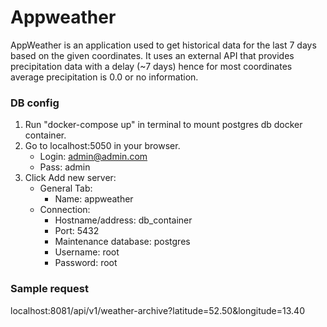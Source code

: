 # Appweather

AppWeather is an application used to get historical data for the last 7 days based on the given coordinates. It uses an external API that provides precipitation data with a delay (~7 days) hence for most coordinates average precipitation is 0.0 or no information.


### DB config
1. Run "docker-compose up" in terminal to mount postgres db docker container.
2. Go to localhost:5050 in your browser. 
   * Login: admin@admin.com
   * Pass: admin
3. Click Add new server: 
   * General Tab:
     * Name: appweather
   * Connection:
     * Hostname/address: db_container
     * Port: 5432
     * Maintenance database: postgres
     * Username: root
     * Password: root

### Sample request

localhost:8081/api/v1/weather-archive?latitude=52.50&longitude=13.40
